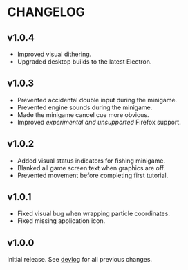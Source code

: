 # CHANGELOG

## v1.0.4
- Improved visual dithering.
- Upgraded desktop builds to the latest Electron.

## v1.0.3
- Prevented accidental double input during the minigame.
- Prevented engine sounds during the minigame.
- Made the minigame cancel cue more obvious.
- Improved _experimental and unsupported_ Firefox support.

## v1.0.2
- Added visual status indicators for fishing minigame.
- Blanked all game screen text when graphics are off.
- Prevented movement before completing first tutorial.

## v1.0.1
- Fixed visual bug when wrapping particle coordinates.
- Fixed missing application icon.

## v1.0.0
Initial release.
See [devlog](https://shiftbacktick.io/fishyphus) for all previous changes.
